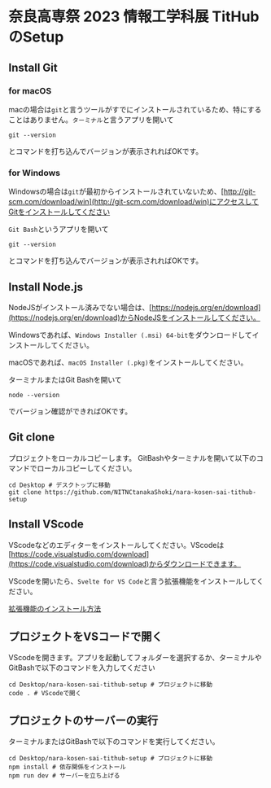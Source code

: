 # 奈良高専祭 2023 情報工学科展 TitHubのSetup

## Install Git

### for macOS

macの場合は`git`と言うツールがすでにインストールされているため、特にすることはありません。`ターミナル`と言うアプリを開いて

```shell
git --version
```

とコマンドを打ち込んでバージョンが表示されればOKです。

### for Windows

Windowsの場合は`git`が最初からインストールされていないため、[http://git-scm.com/download/win](http://git-scm.com/download/win)にアクセスしてGitをインストールしてください

`Git Bash`というアプリを開いて

```shell
git --version
```

とコマンドを打ち込んでバージョンが表示されればOKです。

## Install Node.js

NodeJSがインストール済みでない場合は、[https://nodejs.org/en/download](https://nodejs.org/en/download)からNodeJSをインストールしてください。

Windowsであれば、`Windows Installer (.msi) 64-bit`をダウンロードしてインストールしてください。

macOSであれば、`macOS Installer (.pkg)`をインストールしてください。

ターミナルまたはGit Bashを開いて

```shell
node --version
```

でバージョン確認ができればOKです。

## Git clone

プロジェクトをローカルコピーします。
GitBashやターミナルを開いて以下のコマンドでローカルコピーしてください。

```shell
cd Desktop # デスクトップに移動
git clone https://github.com/NITNCtanakaShoki/nara-kosen-sai-tithub-setup
```

## Install VScode

VScodeなどのエディターをインストールしてください。VScodeは[https://code.visualstudio.com/download](https://code.visualstudio.com/download)からダウンロードできます。

VScodeを開いたら、`Svelte for VS Code`と言う拡張機能をインストールしてください。

[拡張機能のインストール方法](https://learn.microsoft.com/ja-jp/power-pages/configure/vs-code-extension)

## プロジェクトをVSコードで開く

VScodeを開きます。アプリを起動してフォルダーを選択するか、ターミナルやGitBashで以下のコマンドを入力してください

```shell
cd Desktop/nara-kosen-sai-tithub-setup # プロジェクトに移動
code . # VScodeで開く
```

## プロジェクトのサーバーの実行

ターミナルまたはGitBashで以下のコマンドを実行してください。

```shell
cd Desktop/nara-kosen-sai-tithub-setup # プロジェクトに移動
npm install # 依存関係をインストール
npm run dev # サーバーを立ち上げる
```

